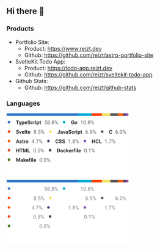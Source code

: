 ## Hi there 👋

### Products

- Portfolio Site:
  - Product: https://www.reizt.dev
  - Github: https://github.com/reizt/astro-portfolio-site
- SvelteKit Todo App:
  - Product: https://todo-app.reizt.dev
  - Github: https://github.com/reizt/sveltekit-todo-app
- Github Stats:
  - Github: https://github.com/reizt/github-stats

### Languages

<a href="https://github.com/reizt#gh-light-mode-only">
  <img class="languages light" src="./top-langs.light.svg" width="320"/>
</a>
<a href="https://github.com/reizt#gh-dark-mode-only">
  <img class="languages dark" src="./top-langs.dark.svg" width="320"/>
</a>
